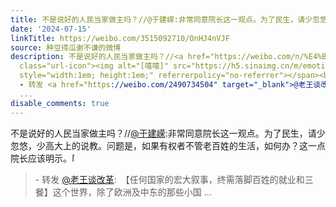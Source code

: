 ```yaml
---
title: 不是说好的人民当家做主吗？//@于建嵘:非常同意院长这一观点。为了民生，请少忽悠，少高大上的说教。问题是，如果有权者不管老百姓的生活，如何办？这一点院长应...
date: '2024-07-15'
linkTitle: https://weibo.com/3515092710/OnHJ4nVJF
source: 种豆得瓜谢不谦的微博
description: 不是说好的人民当家做主吗？//<a href="https://weibo.com/n/%E4%BA%8E%E5%BB%BA%E5%B5%98">@于建嵘</a>:非常同意院长这一观点。为了民生，请少忽悠，少高大上的说教。问题是，如果有权者不管老百姓的生活，如何办？这一点院长应该明示。<span
  class="url-icon"><img alt="[嘻嘻]" src="https://h5.sinaimg.cn/m/emoticon/icon/default/d_xixi-643ef6e48d.png"
  style="width:1em; height:1em;" referrerpolicy="no-referrer"></span><br><blockquote>
  - 转发 <a href="https://weibo.com/2490734504" target="_blank">@老王谈改革</a>: 【任何国家的宏大叙事，终需落脚百姓的就业和三餐】这个世界，除了欧洲及中东的那些小国
  ...
disable_comments: true
---
```

不是说好的人民当家做主吗？//<a href="https://weibo.com/n/%E4%BA%8E%E5%BB%BA%E5%B5%98">@于建嵘</a>:非常同意院长这一观点。为了民生，请少忽悠，少高大上的说教。问题是，如果有权者不管老百姓的生活，如何办？这一点院长应该明示。<span class="url-icon"><img alt="[嘻嘻]" src="https://h5.sinaimg.cn/m/emoticon/icon/default/d_xixi-643ef6e48d.png" style="width:1em; height:1em;" referrerpolicy="no-referrer"></span><br><blockquote> - 转发 <a href="https://weibo.com/2490734504" target="_blank">@老王谈改革</a>: 【任何国家的宏大叙事，终需落脚百姓的就业和三餐】这个世界，除了欧洲及中东的那些小国 ...